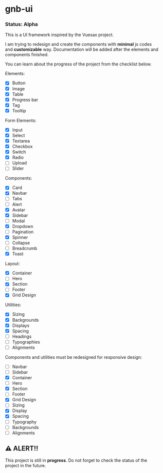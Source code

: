 # gnb-ui

### Status: Alpha

This is a UI framework inspired by the Vuesax project.

I am trying to redesign and create the components with **minimal** js codes and **customizable** way. Documentation will be added after the elements and components finished.

You can learn about the progress of the project from the checklist below.

Elements:

- [x] Button
- [x] Image
- [x] Table
- [x] Progress bar
- [x] Tag
- [x] Tooltip

Form Elements:

- [x] Input
- [x] Select
- [x] Textarea
- [x] Checkbox
- [x] Switch
- [x] Radio
- [ ] Upload
- [ ] Slider

Components:

- [x] Card
- [x] Navbar
- [ ] Tabs
- [ ] Alert
- [x] Avatar
- [x] Sidebar
- [ ] Modal
- [x] Dropdown
- [ ] Pagination
- [x] Spinner
- [ ] Collapse
- [ ] Breadcrumb
- [x] Toast

Layout:

- [x] Container
- [ ] Hero
- [x] Section
- [ ] Footer
- [x] Grid Design

Utilities:

- [x] Sizing
- [x] Backgrounds
- [x] Displays
- [x] Spacing
- [ ] Headings
- [ ] Typographies
- [ ] Alignments

Components and utilities must be redesigned for responsive design:

- [ ] Navbar
- [ ] Sidebar
- [x] Container
- [ ] Hero
- [x] Section
- [ ] Footer
- [x] Grid Design
- [ ] Sizing
- [x] Display
- [x] Spacing
- [ ] Typography
- [ ] Backgrounds
- [ ] Alignments

## ⚠️ ALERT!!

This project is still in **progress**. Do not forget to check the status of the project in the future.
